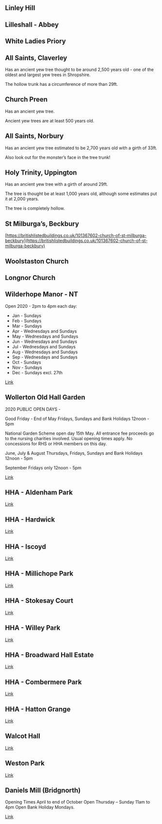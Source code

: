 ## Linley Hill

## Lilleshall - Abbey

## White Ladies Priory

## All Saints, Claverley

Has an ancient yew tree thought to be around 2,500 years old  - one of the oldest and largest yew trees in Shropshire.

The hollow trunk has a circumference of more than 29ft.

## Church Preen

Has an ancient yew tree.

Ancient yew trees are at least 500 years old.

## All Saints, Norbury

Has an ancient yew tree estimated to be 2,700 years old with a girth of 33ft.

Also look out for the monster’s face in the tree trunk!

## Holy Trinity, Uppington

Has an ancient yew tree with a girth of around 29ft.

The tree is thought be at least 1,000 years old, although some estimates put it at 2,000 years.

The tree is completely hollow.

## St Milburga’s, Beckbury

[https://britishlistedbuildings.co.uk/101367602-church-of-st-milburga-beckbury](https://britishlistedbuildings.co.uk/101367602-church-of-st-milburga-beckbury)

## Woolstaston Church

## Longnor Church

## Wilderhope Manor - NT

Open 2020 - 2pm to 4pm each day:
- Jan - Sundays
- Feb - Sundays
- Mar - Sundays
- Apr - Wednesdays and Sundays
- May - Wednesdays and Sundays
- Jun - Wednesdays and Sundays
- Jul - Wednesdays and Sundays
- Aug - Wednesdays and Sundays
- Sep - Wednesdays and Sundays
- Oct - Sundays
- Nov - Sundays
- Dec - Sundays excl. 27th

[Link](https://www.nationaltrust.org.uk/wilderhope-manor)

## Wollerton Old Hall Garden

2020 PUBLIC OPEN DAYS -

Good Friday - End of May
Fridays, Sundays and Bank Holidays 12noon - 5pm

National Garden Scheme open day 15th May. All entrance fee proceeds go to the nursing charities involved. Usual opening times apply. No concessions for RHS or HHA members on this day.

June, July & August
Thursdays, Fridays, Sundays and Bank Holidays 12noon - 5pm
 
September
Fridays only 12noon - 5pm

[Link](http://www.wollertonoldhallgarden.com/)

## HHA - Aldenham Park

[Link](https://www.historichouses.org/houses/house-listing/aldenham-park.html)

## HHA - Hardwick

[Link](https://www.historichouses.org/houses/house-listing/hardwick.html)

## HHA - Iscoyd

[Link](https://www.historichouses.org/houses/house-listing/iscoyd-park.html)

## HHA - Millichope Park

[Link](https://www.historichouses.org/houses/house-listing/millichope-park.html)

## HHA - Stokesay Court

[Link](https://www.historichouses.org/houses/house-listing/stokesay-court.html)

## HHA - Willey Park

[Link](https://www.historichouses.org/houses/house-listing/willey-park.html)

## HHA - Broadward Hall Estate

[Link](https://www.historichouses.org/houses/house-listing/broadward-hall-estate.html)

## HHA - Combermere Park

[Link](https://www.historichouses.org/houses/house-listing/combermere-abbey.html)

## HHA - Hatton Grange

[Link](https://www.historichouses.org/houses/house-listing/hatton-grange.html)

## Walcot Hall

[Link](https://www.historichouses.org/houses/house-listing/walcot-hall.html)

## Weston Park

[Link](https://www.historichouses.org/houses/house-listing/weston-park.html)

## Daniels Mill (Bridgnorth)

Opening Times
April to end of October
Open Thursday – Sunday 11am to 4pm
Open Bank Holiday Mondays.

[Link](https://www.danielsmill.co.uk/)

